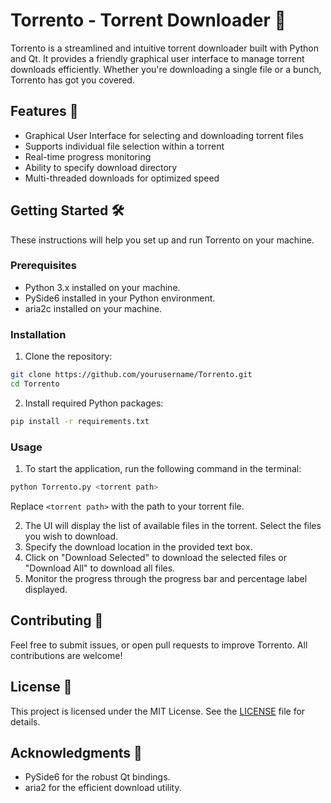 # Torrento - Torrent Downloader 🚀

Torrento is a streamlined and intuitive torrent downloader built with Python and Qt. It provides a friendly graphical user interface to manage torrent downloads efficiently. Whether you're downloading a single file or a bunch, Torrento has got you covered.


## Features 🌟

- Graphical User Interface for selecting and downloading torrent files
- Supports individual file selection within a torrent
- Real-time progress monitoring
- Ability to specify download directory
- Multi-threaded downloads for optimized speed

## Getting Started 🛠

These instructions will help you set up and run Torrento on your machine.

### Prerequisites

- Python 3.x installed on your machine.
- PySide6 installed in your Python environment.
- aria2c installed on your machine.

### Installation

1. Clone the repository:
```bash
git clone https://github.com/yourusername/Torrento.git
cd Torrento
```

2. Install required Python packages:
```bash
pip install -r requirements.txt
```

### Usage

1. To start the application, run the following command in the terminal:
```bash
python Torrento.py <torrent path>
```
Replace `<torrent path>` with the path to your torrent file.

2. The UI will display the list of available files in the torrent. Select the files you wish to download.
3. Specify the download location in the provided text box.
4. Click on "Download Selected" to download the selected files or "Download All" to download all files.
5. Monitor the progress through the progress bar and percentage label displayed.

## Contributing 🤝

Feel free to submit issues, or open pull requests to improve Torrento. All contributions are welcome!

## License 📄

This project is licensed under the MIT License. See the [LICENSE](LICENSE) file for details.

## Acknowledgments 🙏

- PySide6 for the robust Qt bindings.
- aria2 for the efficient download utility.
